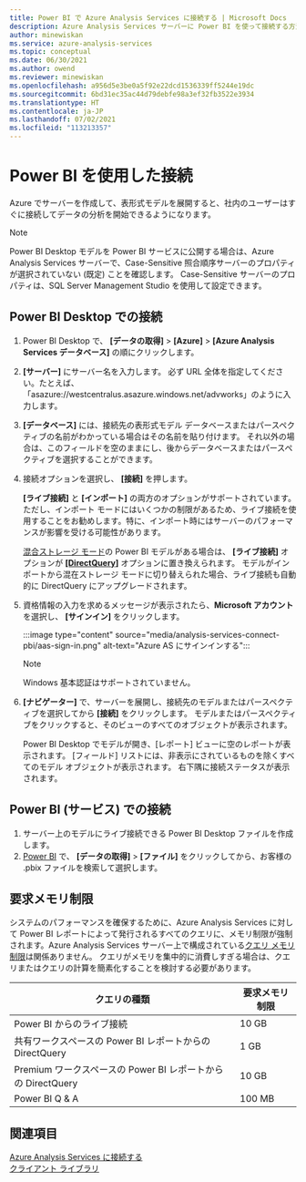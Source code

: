 ```yaml
---
title: Power BI で Azure Analysis Services に接続する | Microsoft Docs
description: Azure Analysis Services サーバーに Power BI を使って接続する方法を説明します。 接続すると、ユーザーはモデル データを探すことができます。
author: minewiskan
ms.service: azure-analysis-services
ms.topic: conceptual
ms.date: 06/30/2021
ms.author: owend
ms.reviewer: minewiskan
ms.openlocfilehash: a956d5e3be0a5f92e22dcd1536339ff5244e19dc
ms.sourcegitcommit: 6bd31ec35ac44d79debfe98a3ef32fb3522e3934
ms.translationtype: HT
ms.contentlocale: ja-JP
ms.lasthandoff: 07/02/2021
ms.locfileid: "113213357"
---
```

# <a name="connect-with-power-bi"></a>Power BI を使用した接続

Azure でサーバーを作成して、表形式モデルを展開すると、社内のユーザーはすぐに接続してデータの分析を開始できるようになります。 

> [!NOTE]
> Power BI Desktop モデルを Power BI サービスに公開する場合は、Azure Analysis Services サーバーで、Case-Sensitive 照合順序サーバーのプロパティが選択されていない (既定) ことを確認します。 Case-Sensitive サーバーのプロパティは、SQL Server Management Studio を使用して設定できます。
> 
> 
  
## <a name="connect-in-power-bi-desktop"></a>Power BI Desktop での接続

1. Power BI Desktop で、 **[データの取得]**  >  **[Azure]**  >  **[Azure Analysis Services データベース]** の順にクリックします。

2. **[サーバー]** にサーバー名を入力します。 必ず URL 全体を指定してください。たとえば、「asazure://westcentralus.asazure.windows.net/advworks」のように入力します。

3. **[データベース]** には、接続先の表形式モデル データベースまたはパースペクティブの名前がわかっている場合はその名前を貼り付けます。 それ以外の場合は、このフィールドを空のままにし、後からデータベースまたはパースペクティブを選択することができます。

4. 接続オプションを選択し、 **[接続]** を押します。 

    **[ライブ接続]** と **[インポート]** の両方のオプションがサポートされています。 ただし、インポート モードにはいくつかの制限があるため、ライブ接続を使用することをお勧めします。特に、インポート時にはサーバーのパフォーマンスが影響を受ける可能性があります。
    
    [混合ストレージ モード](/power-bi/transform-model/desktop-composite-models)の Power BI モデルがある場合は、 **[ライブ接続]** オプションが **[[DirectQuery]](/power-bi/connect-data/desktop-directquery-datasets-azure-analysis-services)** オプションに置き換えられます。 モデルがインポートから混在ストレージ モードに切り替えられた場合、ライブ接続も自動的に DirectQuery にアップグレードされます。

5. 資格情報の入力を求めるメッセージが表示されたら、**Microsoft アカウント** を選択し、 **[サインイン]** をクリックします。 

    :::image type="content" source="media/analysis-services-connect-pbi/aas-sign-in.png" alt-text="Azure AS にサインインする":::

   > [!NOTE]
   > Windows 基本認証はサポートされていません。 

6. **[ナビゲーター]** で、サーバーを展開し、接続先のモデルまたはパースペクティブを選択してから **[接続]** をクリックします。 モデルまたはパースペクティブをクリックすると、そのビューのすべてのオブジェクトが表示されます。

    Power BI Desktop でモデルが開き、[レポート] ビューに空のレポートが表示されます。 [フィールド] リストには、非表示にされているものを除くすべてのモデル オブジェクトが表示されます。 右下隅に接続ステータスが表示されます。

## <a name="connect-in-power-bi-service"></a>Power BI (サービス) での接続

1. サーバー上のモデルにライブ接続できる Power BI Desktop ファイルを作成します。
2. [Power BI](https://powerbi.microsoft.com) で、 **[データの取得]**  >  **[ファイル]** をクリックしてから、お客様の .pbix ファイルを検索して選択します。

## <a name="request-memory-limit"></a>要求メモリ制限

システムのパフォーマンスを確保するために、Azure Analysis Services に対して Power BI レポートによって発行されるすべてのクエリに、メモリ制限が強制されます。Azure Analysis Services サーバー上で構成されている[クエリ メモリ制限](/analysis-services/server-properties/memory-properties?view=azure-analysis-services-current&preserve-view=true)は関係ありません。 クエリがメモリを集中的に消費しすぎる場合は、クエリまたはクエリの計算を簡素化することを検討する必要があります。

|クエリの種類| 要求メモリ制限 |
|-----------------------------------------------------------|----------------------|
| Power BI からのライブ接続                            | 10 GB  |
| 共有ワークスペースの Power BI レポートからの DirectQuery  | 1 GB   |
| Premium ワークスペースの Power BI レポートからの DirectQuery | 10 GB  |
| Power BI Q & A | 100 MB |

## <a name="see-also"></a>関連項目
[Azure Analysis Services に接続する](analysis-services-connect.md)   
[クライアント ライブラリ](/analysis-services/client-libraries?view=azure-analysis-services-current&preserve-view=true)
